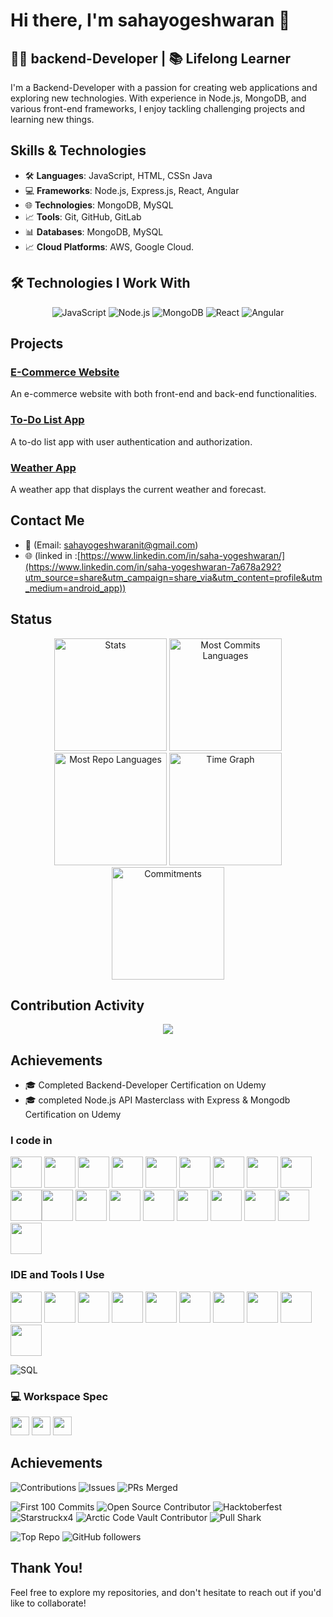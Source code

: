 # Hi there, I'm sahayogeshwaran 👋

## 👨‍💻 backend-Developer | 📚 Lifelong Learner

I'm a Backend-Developer with a passion for creating web applications and exploring new technologies.
With experience in Node.js, MongoDB, and various front-end frameworks,
I enjoy tackling challenging projects and learning new things.

## Skills & Technologies

- 🛠️ **Languages**: JavaScript, HTML, CSSn Java
- 💻 **Frameworks**: Node.js, Express.js, React, Angular
- 🌐 **Technologies**: MongoDB, MySQL
- 📈 **Tools**: Git, GitHub, GitLab
- 📊 **Databases**: MongoDB, MySQL
- 📈 **Cloud Platforms**: AWS, Google Cloud.

## 🛠️ Technologies I Work With

<p align="center">
  <img src="https://img.shields.io/badge/JavaScript-F7DF1E?style=for-the-badge&logo=javascript&logoColor=black" alt="JavaScript" />
  <img src="https://img.shields.io/badge/Node.js-339933?style=for-the-badge&logo=nodedotjs&logoColor=white" alt="Node.js" />
  <img src="https://img.shields.io/badge/MongoDB-47A248?style=for-the-badge&logo=mongodb&logoColor=white" alt="MongoDB" />
  <img src="https://img.shields.io/badge/React-61DAFB?style=for-the-badge&logo=react&logoColor=white" alt="React" />
  <img src="https://img.shields.io/badge/Angular-DD0031?style=for-the-badge&logo=angular&logoColor=white" alt="Angular" />
  
</p>


## Projects

### [E-Commerce Website](https://github.com/SAHAYOGESHWARAN/E-commerce)
An e-commerce website with both front-end and back-end functionalities.

### [To-Do List App](https://github.com/SAHAYOGESHWARAN/To-Do-List-App)
A to-do list app with user authentication and authorization.

### [Weather App](https://github.com/SAHAYOGESHWARAN/Weather-App)
A weather app that displays the current weather and forecast.

## Contact Me

- 📧 (Email: sahayogeshwaranit@gmail.com)
- 🌐 (linked in :[https://www.linkedin.com/in/saha-yogeshwaran/](https://www.linkedin.com/in/saha-yogeshwaran-7a678a292?utm_source=share&utm_campaign=share_via&utm_content=profile&utm_medium=android_app))

## Status
<div align="center">
  <img src="http://github-profile-summary-cards.vercel.app/api/cards/stats?username=sahayogeshwaran&theme=transparent" height="180em" alt="Stats"/>
  <img src="http://github-profile-summary-cards.vercel.app/api/cards/most-commit-language?username=sahayogeshwaran&theme=transparent&exclude=html,CSS,nodejs%20Notebook" height="180em" alt="Most Commits Languages"/>
  <img src="http://github-profile-summary-cards.vercel.app/api/cards/repos-per-language?username=sahayogeshwaran&theme=transparent&exclude=html,CSS,nodejs%20Notebook" height="180em" alt="Most Repo Languages"/>
  <img src="http://github-profile-summary-cards.vercel.app/api/cards/productive-time?username=sahayogeshwaran&theme=transparent&utcOffset=5.30" height="180em" alt="Time Graph"/>
  <img src="http://github-profile-summary-cards.vercel.app/api/cards/profile-details?username=sahayogeshwaran&theme=transparent" height="180em" alt="Commitments"/>
</div>

## Contribution Activity
<div align="center">
  <img src="https://github-profile-trophy.vercel.app/?username=sahayogeshwaran&no-bg=true&no-frame=true&row=2&column=3"/>
</div>    


## Achievements

- 🎓 Completed Backend-Developer Certification on Udemy
- 🎓 completed Node.js API Masterclass with Express & Mongodb  Certification on Udemy



### I code in
<img height="50" width="50" src="https://img.icons8.com/color/48/000000/python.png" /> <img height="50" width="50" src="https://img.icons8.com/color/48/000000/c-programming.png" /> <img height="50" width="50" src="https://img.icons8.com/color/48/000000/c-plus-plus-logo.png" /> <img height="50" width="50" src="https://img.icons8.com/color/48/000000/java-coffee-cup-logo.png" /> <img height="50" width="50" src="https://img.icons8.com/color/48/000000/html-5.png" /> <img height="50" width="50" src="https://img.icons8.com/color/48/000000/css3.png" /> <img height="50" width="50" src="https://img.icons8.com/color/48/000000/sass.png"/> <img height="50" width="50" src="https://img.icons8.com/color/48/000000/bootstrap.png" />
<img height="50" width="50" src="https://img.icons8.com/color/48/000000/javascript.png"/><img height="50" width="50" src="https://img.icons8.com/color/48/000000/tensorflow.png"/><img height="50" width="50" src="https://img.icons8.com/fluent/48/000000/arduino.png"/> <img height="50" width="50" src="https://img.icons8.com/color/48/000000/react-native.png"/> <img height="50" width="50" src="https://img.icons8.com/color/48/000000/google-firebase-console.png"/> <img height="50" width="50" src="https://img.icons8.com/color/48/000000/mysql-logo.png"/> <img height="50" width="50" src="https://img.icons8.com/color/48/000000/mongodb.png"/> <img height="50" width="50" src="https://img.icons8.com/color/48/000000/nodejs.png"/> <img height="50" width="50" src="https://img.icons8.com/color/48/000000/spring-logo.png"/> <img height="50" width="50" src="https://img.icons8.com/fluency/48/000000/handlebar-mustache.png"/> <img height="50" width="50" src="https://img.icons8.com/color/48/null/graphql.png"/>

### IDE and Tools I Use
<img height="50" width="50" src="https://img.icons8.com/color/48/000000/visual-studio-code-2019.png"/> <img height="50" width="50" src="https://img.icons8.com/color/48/000000/pycharm.png"/> <img height="50" width="50" src="https://img.icons8.com/color/50/000000/git.png"/> <img height="50" width="50" src="https://img.icons8.com/dusk/64/000000/anaconda.png"/> <img height="50" src="https://img.icons8.com/officel/480/null/java-eclipse.png"/> <img height="50" src="https://img.icons8.com/color/480/null/notion--v1.png" /> <img height="50" width="50" src="https://img.icons8.com/doodle/48/000000/adobe-photoshop.png"/> <img height="50" width="50" src="https://img.icons8.com/color/48/000000/figma--v1.png"/> <img height="50" src="https://img.shields.io/badge/Netlify-00C7B7?style=for-the-badge&logo=netlify&logoColor=white"/> <img height="50" src="https://img.shields.io/badge/Adobe%20XD-FF61F6?style=for-the-badge&logo=Adobe%20XD&logoColor=white"/>


![SQL](https://img.shields.io/badge/SQL-4479A1?style=for-the-badge&logo=postgresql&logoColor=ffffff)

### 💻 Workspace Spec
<img height="30" src="https://img.shields.io/badge/Macbook-Pro_M1-ED1C24?style=for-the-badge&logo=apple&logoColor=white"/> <img height="30" src="https://img.shields.io/badge/NVIDIA-GTX1650-76B900?style=for-the-badge&logo=nvidia&logoColor=white"/>  <img height="30" src="https://img.shields.io/badge/AMD-Ryzen_5_4600H-ED1C24?style=for-the-badge&logo=amd&logoColor=white"/> 
## Achievements

![Contributions](https://custom-icon-badges.demolab.com/badge/dynamic/json?color=green&label=Total%20Contributions&query=%24.contributions&url=https://api.github.com/users/SAHAYOGESHWARAN&logo=git)
![Issues](https://custom-icon-badges.demolab.com/github/issues-raw/SAHAYOGESHWARAN/SAHAYOGESHWARAN?logo=issue-tracker)
![PRs Merged](https://custom-icon-badges.demolab.com/github/issues-pr-closed/SAHAYOGESHWARAN/SAHAYOGESHWARAN?logo=pull-request)

![First 100 Commits](https://img.shields.io/badge/achievement-100%20Commits-green?style=for-the-badge)
![Open Source Contributor](https://img.shields.io/badge/achievement-Open%20Source%20Contributor-blue?style=for-the-badge)
![Hacktoberfest](https://img.shields.io/badge/achievement-Hacktoberfest%20Contributor-orange?style=for-the-badge)
![Starstruckx4](https://img.shields.io/badge/Achievement-Starstruckx4-yellow?style=for-the-badge&logo=github)
![Arctic Code Vault Contributor](https://img.shields.io/badge/Achievement-Arctic%20Code%20Vault%20Contributor-blue?style=for-the-badge&logo=github)
![Pull Shark](https://img.shields.io/badge/Achievement-Pull%20Shark-green?style=for-the-badge&logo=github)

![Top Repo](https://custom-icon-badges.demolab.com/github/stars/SAHAYOGESHWARAN/SAHAYOGESHWARAN?logo=star)
![GitHub followers](https://img.shields.io/github/followers/SAHAYOGESHWARAN?label=Followers&style=social)

## Thank You!

Feel free to explore my repositories, and don't hesitate to reach out if you'd like to collaborate!
